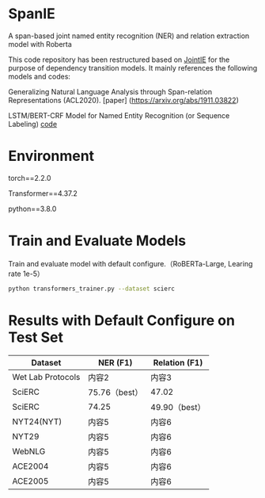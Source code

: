 # SpanIE
A span-based joint named entity recognition (NER) and relation extraction model with Roberta

This code repository has been restructured based on [JointIE](https://github.com/JiachengLi1995/JointIE/) for the purpose of dependency transition models. It mainly references the following models and codes:

Generalizing Natural Language Analysis through Span-relation Representations (ACL2020). [paper] (https://arxiv.org/abs/1911.03822)

LSTM/BERT-CRF Model for Named Entity Recognition (or Sequence Labeling) [code](https://github.com/allanj/pytorch_neural_crf)

# Environment
torch==2.2.0

Transformer==4.37.2

python==3.8.0

# Train and Evaluate Models

Train and evaluate model with default configure.（RoBERTa-Large, Learing rate 1e-5）


```bash
python transformers_trainer.py --dataset scierc
```

# Results with Default Configure on Test Set
| Dataset | NER (F1)	 | Relation (F1) |
|---------|---------|---------|
| Wet Lab Protocols   | 内容2   | 内容3   |
| SciERC   | 75.76（best）   | 47.02   |
| SciERC   | 74.25   | 49.90（best）   |
| NYT24(NYT)   | 内容5   | 内容6   |
| NYT29   | 内容5   | 内容6   |
| WebNLG   | 内容5   | 内容6   |
| ACE2004   | 内容5   | 内容6   |
| ACE2005   | 内容5   | 内容6   |
